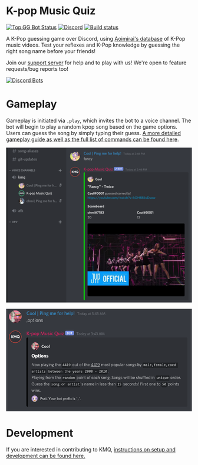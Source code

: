 K-pop Music Quiz
=======
[![Top.GG Bot Status](https://top.gg/api/widget/status/508759831755096074.svg)](https://top.gg/bot/508759831755096074)
[![Discord](https://img.shields.io/discord/679165980995223582)](https://discord.gg/RCuzwYV)
[![Build status](https://img.shields.io/github/workflow/status/brainicism/KMQ_Discord/CI)](https://github.com/Brainicism/KMQ_Discord/actions?query=workflow%3ACI)



A K-Pop guessing game over Discord, using [Aoimirai's database](http://www.aoimirai.net/kpop/index.html) of K-Pop music videos. Test your reflexes and K-Pop knowledge by guessing the right song name before your friends!

Join our [support server](https://discord.gg/RCuzwYV) for help and to play with us! We're open to feature requests/bug reports too!

[![Discord Bots](https://top.gg/api/widget/508759831755096074.svg)](https://top.gg/bot/508759831755096074)



# Gameplay
Gameplay is initiated via `,play`, which invites the bot to a voice channel. The bot will begin to play a random kpop song based on the game options. Users can guess the song by simply typing their guess. [A more detailed gameplay guide as well as the full list of commands can be found here](docs/GAMEPLAY.md).

![scoreboard](/images/scoreboard.png)

![options](/images/options.png)

# Development
If you are interested in contributing to KMQ, [instructions on setup and development can be found here.](docs/DEVELOPER.md)
